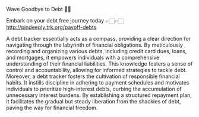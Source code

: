 Wave Goodbye to Debt 👋🏻

Embark on your debt free journey today 👉🏻👉🏻 http://pindeeply.trk.org/payoff-debts 

A debt tracker essentially acts as a compass, providing a clear direction for navigating through the labyrinth of financial obligations. By meticulously recording and organizing various debts, including credit card dues, loans, and mortgages, it empowers individuals with a comprehensive understanding of their financial liabilities. This knowledge fosters a sense of control and accountability, allowing for informed strategies to tackle debt. Moreover, a debt tracker fosters the cultivation of responsible financial habits.  It instills discipline in adhering to payment schedules and motivates individuals to prioritize high-interest debts, curbing the accumulation of unnecessary interest burdens. By establishing a structured repayment plan, it facilitates the gradual but steady liberation from the shackles of debt, paving the way for financial freedom.
